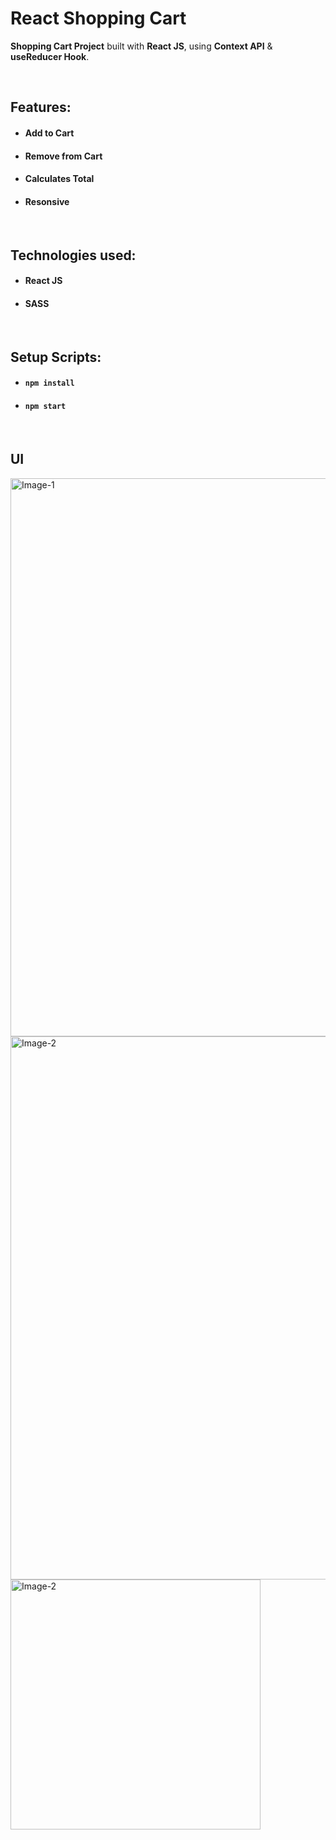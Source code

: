 # React Shopping Cart


**Shopping Cart Project** built with **React JS**, using **Context API** & **useReducer Hook**.

<br/>

## Features:

- #### Add to Cart
- #### Remove from Cart
- #### Calculates Total
- #### Resonsive 

<br/>

## Technologies used:

- #### **React JS**
- #### **SASS**



<br/>

## Setup Scripts:

- #### `npm install`

- #### `npm start`

<br/>

## UI 

<img width="893" alt="Image-1" src="https://user-images.githubusercontent.com/37139394/226076063-9a2ae468-03f1-4a3a-ac9c-678061dde91a.png">

<img width="869" alt="Image-2" src="https://user-images.githubusercontent.com/37139394/226076081-bd379ca3-d87e-4923-99e0-c44d4b790818.png">

<img width="400" alt="Image-2" src="https://user-images.githubusercontent.com/37139394/226076087-f83f0792-0070-417a-b139-0572c02791b9.png">

